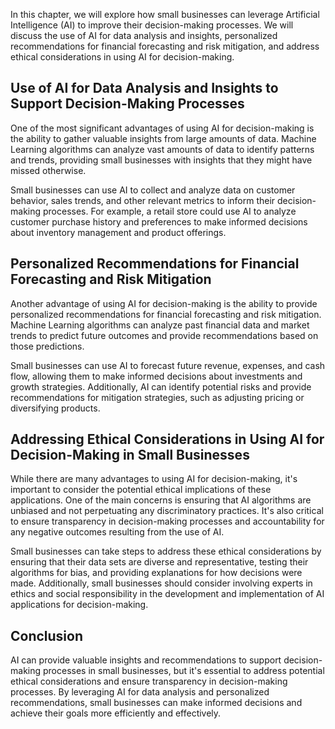 
In this chapter, we will explore how small businesses can leverage Artificial Intelligence (AI) to improve their decision-making processes. We will discuss the use of AI for data analysis and insights, personalized recommendations for financial forecasting and risk mitigation, and address ethical considerations in using AI for decision-making.

Use of AI for Data Analysis and Insights to Support Decision-Making Processes
-----------------------------------------------------------------------------

One of the most significant advantages of using AI for decision-making is the ability to gather valuable insights from large amounts of data. Machine Learning algorithms can analyze vast amounts of data to identify patterns and trends, providing small businesses with insights that they might have missed otherwise.

Small businesses can use AI to collect and analyze data on customer behavior, sales trends, and other relevant metrics to inform their decision-making processes. For example, a retail store could use AI to analyze customer purchase history and preferences to make informed decisions about inventory management and product offerings.

Personalized Recommendations for Financial Forecasting and Risk Mitigation
--------------------------------------------------------------------------

Another advantage of using AI for decision-making is the ability to provide personalized recommendations for financial forecasting and risk mitigation. Machine Learning algorithms can analyze past financial data and market trends to predict future outcomes and provide recommendations based on those predictions.

Small businesses can use AI to forecast future revenue, expenses, and cash flow, allowing them to make informed decisions about investments and growth strategies. Additionally, AI can identify potential risks and provide recommendations for mitigation strategies, such as adjusting pricing or diversifying products.

Addressing Ethical Considerations in Using AI for Decision-Making in Small Businesses
-------------------------------------------------------------------------------------

While there are many advantages to using AI for decision-making, it's important to consider the potential ethical implications of these applications. One of the main concerns is ensuring that AI algorithms are unbiased and not perpetuating any discriminatory practices. It's also critical to ensure transparency in decision-making processes and accountability for any negative outcomes resulting from the use of AI.

Small businesses can take steps to address these ethical considerations by ensuring that their data sets are diverse and representative, testing their algorithms for bias, and providing explanations for how decisions were made. Additionally, small businesses should consider involving experts in ethics and social responsibility in the development and implementation of AI applications for decision-making.

Conclusion
----------

AI can provide valuable insights and recommendations to support decision-making processes in small businesses, but it's essential to address potential ethical considerations and ensure transparency in decision-making processes. By leveraging AI for data analysis and personalized recommendations, small businesses can make informed decisions and achieve their goals more efficiently and effectively.
